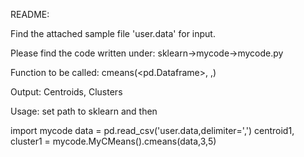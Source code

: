 README:

Find the attached sample file 'user.data' for input.

Please find the code written under:
sklearn->mycode->mycode.py
 
Function to be called:
cmeans(<pd.Dataframe>, <int>,<int>)

Output:
Centroids<list>, Clusters<list>

Usage:
set path to sklearn and then

import mycode
data = pd.read_csv('user.data,delimiter=',')
centroid1, cluster1 = mycode.MyCMeans().cmeans(data,3,5)

